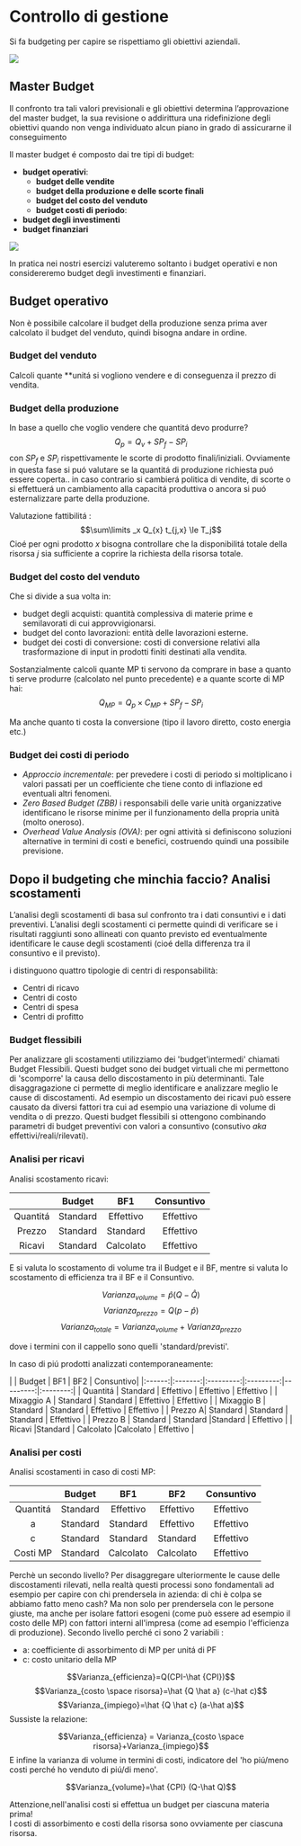 # Controllo di gestione 

Si fa budgeting per capire se rispettiamo gli obiettivi aziendali. 

![](images/84994d54bf4f0e30bc5ed8d410f0c8d8.png)

## Master Budget

Il confronto tra tali valori previsionali e gli obiettivi determina l’approvazione del master budget, la sua revisione o addirittura una ridefinizione degli obiettivi quando non venga individuato alcun piano in grado di assicurarne il conseguimento

Il master budget é composto dai tre tipi di budget: 

- **budget operativi**:
	- **budget delle vendite**
	- **budget della produzione e delle scorte finali**
	- **budget del costo del venduto** 
	- **budget costi di periodo**:
- **budget degli investimenti** 
- **budget finanziari** 

![](images/3873eaa5807c3ddb760c10025c3bf814.png)

In pratica nei nostri esercizi valuteremo soltanto i budget operativi e non considereremo budget degli investimenti e finanziari. 

## Budget operativo

Non è possibile calcolare il budget della produzione senza prima aver calcolato il budget del venduto, quindi bisogna andare in ordine. 

### Budget del venduto

Calcoli quante **unitá si vogliono vendere e di conseguenza il prezzo di vendita.
	
### Budget della produzione 

In base a quello che voglio vendere che quantitá devo produrre? 
	 $$Q_{p}= Q_{v} + SP_{f} - SP_{i}$$
con $SP_{f}$ e $SP_{i}$ rispettivamente le scorte di prodotto finali/iniziali. 
Ovviamente in questa fase si puó valutare se la quantitá di produzione richiesta puó essere coperta.. in caso contrario si cambierá politica di vendite, di scorte o si effettuerá un cambiamento alla capacitá produttiva o ancora si puó esternalizzare parte della produzione.
	 
Valutazione fattibilitá : 
$$\sum\limits _x Q_{x} t_{j,x} \le T_j$$
Cioé per ogni prodotto $x$ bisogna controllare che la disponibilitá totale della risorsa $j$ sia sufficiente a coprire la richiesta della risorsa totale. 
	 
### Budget del costo del venduto

Che si divide a sua volta in:

- budget degli acquisti: quantità complessiva di materie prime e semilavorati di cui approvvigionarsi. 
- budget del conto lavorazioni: entità delle lavorazioni esterne.
- budget dei costi di conversione: costi di conversione relativi alla trasformazione di input in prodotti finiti destinati alla vendita.
	
Sostanzialmente calcoli quante MP ti servono da comprare in base a quanto ti serve produrre (calcolato nel punto precedente) e a quante scorte di MP hai: 
		$$Q_{MP}=Q_{p}\times C_{MP} + SP_{f} - SP_{i} $$

Ma anche quanto ti costa la conversione (tipo il lavoro diretto, costo energia etc.)


### Budget dei costi di periodo

- *Approccio incrementale*: per prevedere i costi di periodo si moltiplicano i valori passati per un coefficiente che tiene conto di inflazione ed eventuali altri fenomeni.
- *Zero Based Budget (ZBB)* i responsabili delle varie unità organizzative identificano le risorse minime per il funzionamento della propria unità (molto oneroso).  
- *Overhead Value Analysis (OVA)*: per ogni attività si definiscono soluzioni alternative in termini di costi e benefici, costruendo quindi una possibile previsione. 

## Dopo il budgeting che minchia faccio? Analisi scostamenti 

L’analisi degli scostamenti di basa sul confronto tra i dati consuntivi e i dati preventivi. 
L’analisi degli scostamenti ci permette quindi di verificare se i risultati raggiunti sono allineati con quanto previsto ed eventualmente identificare le cause degli scostamenti (cioé della differenza tra il consuntivo e il previsto). 

i distinguono quattro tipologie di centri di responsabilità: 

- Centri di ricavo 
- Centri di costo 
- Centri di spesa
- Centri di profitto

### Budget flessibili 
Per analizzare gli scostamenti utilizziamo dei 'budget'intermedi' chiamati Budget Flessibili. Questi budget sono dei budget virtuali che mi permettono di 'scomporre' la causa dello discostamento in più determinanti. Tale disaggragazione ci permette di meglio identificare e analizzare meglio le cause di discostamenti. Ad esempio un discostamento dei ricavi può essere causato da diversi fattori tra cui ad esempio una variazione di volume di vendita o di prezzo. 
Questi budget flessibili si ottengono combinando parametri di budget preventivi con valori a consuntivo (consutivo *aka* effettivi/reali/rilevati).

### Analisi per ricavi 

Analisi scostamento ricavi: 

|        | Budget     | BF1 | Consuntivo| 
|:------:|:-------:|:------------------:|:--------:|
| Quantitá       | Standard |  Effettivo  |   Effettivo |
| Prezzo       | Standard |  Standard  |   Effettivo |
| Ricavi       |Standard |  Calcolato  | Effettivo |


E si valuta lo scostamento di volume tra il Budget e il BF, mentre si valuta lo scostamento di efficienza tra il BF e il Consuntivo.

$$Varianza_{volume}=\hat p (Q-\hat Q)$$
$$Varianza_{prezzo}= Q (p-\hat p)$$
$$Varianza_{totale}= Varianza_{volume}+Varianza_{prezzo}$$

dove i termini con il cappello sono quelli 'standard/previsti'.

In caso di piú prodotti analizzati contemporaneamente: 


|        | Budget     | BF1 | BF2 | Consuntivo| 
|:------:|:-------:|:---------:|:---------:|---------:|:--------:|
| Quantitá | Standard |  Effettivo  | Effettivo  |  Effettivo |
| Mixaggio  A | Standard |  Standard  |   Effettivo  |  Effettivo |
| Mixaggio  B | Standard |  Standard  | Effettivo  |   Effettivo |
| Prezzo  A| Standard |  Standard  | Standard  |  Effettivo |
| Prezzo  B | Standard |  Standard  |Standard  |   Effettivo |
| Ricavi  |Standard |  Calcolato  |Calcolato  | Effettivo |


### Analisi per costi

Analisi scostamenti in caso di costi MP: 

|        | Budget     | BF1 | BF2 | Consuntivo| 
|:------:|:-------:|:------------------:|:--------:|:--------:|
| Quantitá       | Standard |  Effettivo  |   Effettivo | Effettivo |
| a       | Standard |  Standard  |   Effettivo |Effettivo |
| c       | Standard |  Standard  |   Standard |Effettivo |
| Costi MP       |Standard |  Calcolato  | Calcolato |Effettivo |

Perchè un secondo livello? Per disaggregare ulteriormente le cause delle discostamenti rilevati, nella realtà questi processi sono fondamentali ad esempio per capire con chi prendersela in azienda: di chi è colpa se abbiamo fatto meno cash? 
Ma non solo per prendersela con le persone giuste, ma anche per isolare fattori esogeni (come può essere ad esempio il costo delle MP) con fattori interni all'impresa (come ad esempio l'efficienza di produzione). 
Secondo livello perché ci sono 2 variabili : 

- a: coefficiente di assorbimento di MP per unitá di PF
- c: costo unitario della MP

$$Varianza_{efficienza}=Q(CPI-\hat {CPI})$$
$$Varianza_{costo \space risorsa}=\hat {Q \hat a} (c-\hat c)$$
$$Varianza_{impiego}=\hat {Q \hat c} (a-\hat a)$$
Sussiste la relazione:

$$Varianza_{efficienza} = Varianza_{costo \space risorsa}+Varianza_{impiego}$$
E infine la varianza di volume in termini di costi, indicatore del 'ho piú/meno costi perché ho venduto di piú/di meno'. 

$$Varianza_{volume}=\hat {CPI} (Q-\hat Q)$$

Attenzione,nell'analisi costi si effettua un budget per ciascuna materia prima!  
I costi di assorbimento e costi della risorsa sono ovviamente per ciascuna risorsa.